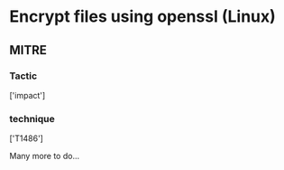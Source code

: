 # Encrypt files using openssl (Linux)

## MITRE

### Tactic
['impact']

### technique
['T1486']

Many more to do...
